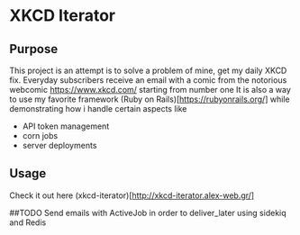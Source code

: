 # XKCD Iterator 

## Purpose
This project is an attempt is to solve a problem of mine, get my daily XKCD fix.
Everyday subscribers receive an email with a comic from the notorious webcomic https://www.xkcd.com/ starting from number one 
It is also a way to use my favorite framework (Ruby on Rails)[https://rubyonrails.org/] while demonstrating how i handle certain aspects like 
* API token management
* corn jobs
* server deployments
 
## Usage
Check it out here 
(xkcd-iterator)[http://xkcd-iterator.alex-web.gr/]

##TODO
Send emails with ActiveJob in order to deliver_later using sidekiq and Redis